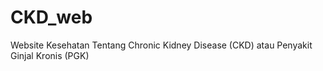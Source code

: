# CKD_web
Website Kesehatan Tentang Chronic Kidney Disease (CKD) atau Penyakit Ginjal Kronis (PGK) 
